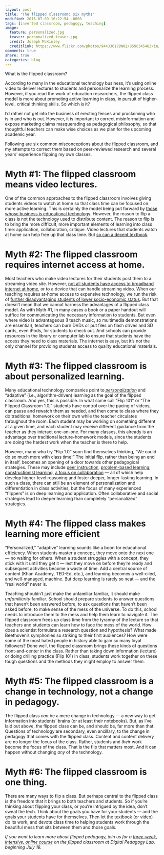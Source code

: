 ```yaml
---
layout: post
title: "The flipped classroom: six myths"
modified: 2015-07-09 16:22:54 -0600
tags: [inverted classroom, pedagogy, teaching]
image:
  feature: personalized.jpg
  teaser: personalized-teaser.jpg
  credit: Joseph McKinley
  creditlink: https://www.flickr.com/photos/94433617@N02/8596345463/in/photolist-e6Cw1P-HM1dw-4TjdQ-6m6k8k-ieiWeh-4mw6QS-68HML-3HtdWW-dUjaJD-fCUoMV-6RK63D-dUpMj3-fDex85-6eQPYz-fCXgd4-otS52T-fDcgdu-fCUH8g-fCUHea-iNbub-fDchmh-fDcgy5-fCUHu2-fCUGVt-fDcgfS-b8BKca-8apKTA-fDeG8S-5nFMq2-idJxhG-oaBHaJ-oq5rzq-orPZsg-os5NN1-iThgMF-6m6kmz-orUd3w-4kdG13-fDePRf-fCWXbB-fCXgac-os7jHx-5EufkT-8apL3d-dPNQdV-3pHm4N-Avxbu-aibH1u-8amz5k-7BVsHS
comments: true
share: true
categories: blog
---
```


What is the flipped classroom?

According to many in the educational technology business, it’s using online video to deliver lectures to students and personalize the learning process. However, if you read the work of education researchers, the flipped class model is more about promoting active learning in class, in pursuit of higher-level, critical thinking skills. So which is it?

I’d rather not get into the business of erecting fences and proclaiming who is in and who is out. However, it is important to correct misinformation and expose marketing claims masquerading as pedagogical philosophy, so that thoughtful teachers can make wise choices as we plan for the upcoming academic year.

Following are six common misconceptions about the flipped classroom, and my attempts to correct them based on peer-reviewed research and several years’ experience flipping my own classes.

# Myth \#1: The flipped classroom means video lectures.

One of the common approaches to the flipped classroom involves giving students videos to watch at home so that class time can be focused on more active learning. This is certainly the model being put forward by [those whose business is educational technology](http://assets.techsmith.com/docs/pdf-landingpages/flippedclassroom-explore.pdf). However, the reason to flip a class is not the technology used to distribute content. The reason to flip is to bring the more difficult, more important elements of learning into class time: application, collaboration, critique. Video lectures that students watch at home can help free up that class time. But [so can a decent textbook](http://www.seas.harvard.edu/news/2013/03/flipped-classroom-will-redefine-role-educators).

# Myth \#2: The flipped classroom requires internet access at home.

Most teachers who make video lectures for their students post them to a streaming video site. However, [not all students have access to broadband internet at home](http://www.theatlantic.com/education/archive/2014/12/what-happens-when-kids-dont-have-internet-at-home/383680/), or to a device that can handle streaming video. When our teaching requires at-home access to expensive technology, we run the risk of [further disadvantaging students of lower socio-economic status](http://www.hybridpedagogy.com/journal/homework-is-a-social-justice-issue/). But that doesn’t mean that we cannot harness the advantages of a flipped class model. As with Myth \#1, in many cases a book or a paper handout will suffice for communicating the necessary information to students. But even where video is advantageous (I teach music, so multimedia demonstrations are essential), teachers can burn DVDs or put files on flash drives and SD cards, even iPods, for students to check out. And schools can provide resources in the library or computer lab to ensure that students have the access they need to class materials. The internet is easy, but it’s not the only channel for providing students access to quality educational materials.

# Myth \#3: The flipped classroom is about personalized learning.

Many educational technology companies point to [*personalization*](http://www.educationworld.com/a_curr/vodcast-sites-enable-flipped-classroom.shtml) and “adaptive” (i.e., algorithm-driven) learning as the goal of the flipped classroom. And yes, this is possible. In what some call “Flip 101” or “The Flipped Classroom 1.0,” students have control over the pacing of videos, can pause and rewatch them as needed, and then come to class where they do traditional homework on their own while the teacher circulates throughout the room. Each student may be working on something different at a given time, and each student may receive different guidance from the teacher as they interact one-on-one. For many classes, this already is an advantage over traditional lecture-homework models, since the students are doing the hardest work when the teacher is there to help.

However, many who try “Flip 1.0” soon find themselves thinking, “We could do so much more with class time!” The initial flip, rather than being an end in itself, becomes an opening of a door towards other pedagogical strategies. These may include [peer instruction](http://blog.peerinstruction.net/2012/03/15/peer-instruction-101-what-is-peer-instruction/), [problem-based learning](http://www.udel.edu/inst/), [constructionist learning](http://web.media.mit.edu/~calla/web_comunidad/Reading-En/situating_constructionism.pdf), [a focus on collaboration](http://www.elearnspace.org/Articles/connectivism.htm) — all of which help develop higher-level reasoning and foster deeper, longer-lasting learning. In such a class, there can still be an element of personalization and differentiation in class activities, but the focus of many experienced “flippers” is on deep learning and application. Often collaborative and social strategies lead to deeper learning than completely “personalized” strategies.

# Myth \#4: The flipped class makes learning more efficient

“Personalized,” “adaptive” learning sounds like a boon for educational efficiency. When students master a concept, they move onto the next one — no waiting for others. When a student struggles with a concept, they stick with it until they get it — lest they move on before they’re ready and subsequent activities become a waste of time. Add a central source of content (Khan Academy, TED-Ed, etc.), and learning becomes a well-oiled, and well-managed, machine. But deep learning is rarely so neat — and the “real world” never is.

Teaching shouldn’t just make the unfamiliar familiar, it should make *unfamiliarity* familiar. School should prepare students to answer questions that haven’t been answered before, to ask questions that haven’t been asked before, to make sense of the mess of the universe. To do this, school needs to introduce them to the mess and help them learn to navigate it. The flipped classroom frees up class time from the tyranny of the lecture so that teachers and students can learn how to face the mess of the world. How does a scientist formulate a research question and hypothesis? What made Beethoven’s symphonies so striking to their first audiences? How were some of the most hated people in history able to gain so many loyal followers? Done well, the flipped classroom brings these kinds of questions front-and-center in the class. Rather than taking down information (lecture) or doing drilling practice (Flip 101) in class, students work together on these tough questions and the methods they might employ to answer them.

# Myth \#5: The flipped classroom is a change in technology, not a change in pedagogy.

The flipped class *can* be a mere change in technology — a new way to get information into students’ brains (or at least their notebooks). But, as I’ve laid out above, the flipped class can be, and should be, far more than that. Questions of technology are secondary, even ancillary, to the change in pedagogy that comes with the flipped class. Content and content delivery are no longer the focus of the class. Rather, students and *their* work become the focus of the class. That is the flip that matters most. And it can happen without changing *any* of the technology.

# Myth \#6: The flipped classroom is one thing.

There are many ways to flip a class. But perhaps central to the flipped class is the freedom that it brings to both teachers and students. So if you’re thinking about flipping your class, or you’re intrigued by the idea, don’t sweat the tech. Think about the goals you have for your students — and the goals your students have for themselves. Then let the textbook (or video) do its work, and devote class time to helping students work through the beautiful mess that sits between them and those goals.

*If you want to learn more about flipped pedagogy, join us for a [three-week, intensive, online course](http://www.digitalpedagogylab.com/blog/course/the-flipped-classroom/) on the flipped classroom at Digital Pedagogy Lab, beginning July 19.*